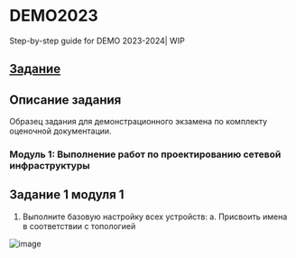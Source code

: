 # DEMO2023
Step-by-step guide for DEMO 2023-2024| WIP

## [Задание](https://bom.firpo.ru/file/1158/%D0%9A%D0%9E%D0%94%2009.02.06-1-2024%20%D0%A2%D0%BE%D0%BC%201.pdf)

## Описание задания 
Образец задания для демонстрационного экзамена по комплекту оценочной документации.

### Модуль 1: Выполнение работ по проектированию сетевой инфраструктуры
## **Задание 1 модуля 1** 
1. Выполните базовую настройку всех устройств:
a. Присвоить имена в соответствии с топологией

![image](https://github.com/NyashMan/DEMO2023/assets/1348639/14dd2b7a-02d9-4e57-849b-962872157b0b)

